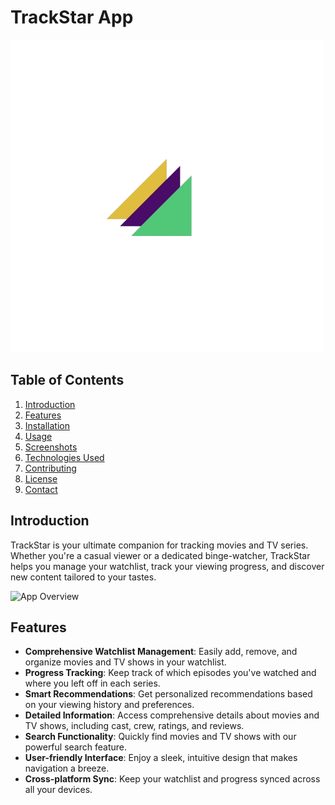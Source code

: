 # TrackStar App

![TrackStar Logo](SHOWCASE/Liceria_.png)

## Table of Contents
1. [Introduction](#introduction)
2. [Features](#features)
3. [Installation](#installation)
4. [Usage](#usage)
5. [Screenshots](#screenshots)
6. [Technologies Used](#technologies-used)
7. [Contributing](#contributing)
8. [License](#license)
9. [Contact](#contact)

## Introduction

TrackStar is your ultimate companion for tracking movies and TV series. Whether you're a casual viewer or a dedicated binge-watcher, TrackStar helps you manage your watchlist, track your viewing progress, and discover new content tailored to your tastes.

![App Overview](path/to/app_overview.png)

## Features

- **Comprehensive Watchlist Management**: Easily add, remove, and organize movies and TV shows in your watchlist.
- **Progress Tracking**: Keep track of which episodes you've watched and where you left off in each series.
- **Smart Recommendations**: Get personalized recommendations based on your viewing history and preferences.
- **Detailed Information**: Access comprehensive details about movies and TV shows, including cast, crew, ratings, and reviews.
- **Search Functionality**: Quickly find movies and TV shows with our powerful search feature.
- **User-friendly Interface**: Enjoy a sleek, intuitive design that makes navigation a breeze.
- **Cross-platform Sync**: Keep your watchlist and progress synced across all your devices.

